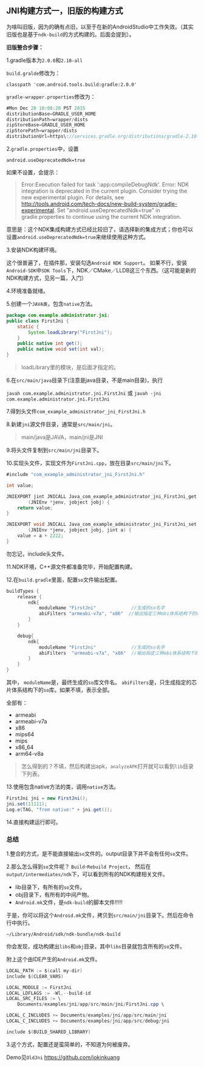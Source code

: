 ## JNI构建方式一，旧版的构建方式

为啥叫旧版，因为的确有点旧，以至于在新的AndroidStudio中工作失效。（其实旧版也是基于`ndk-build`的方式构建的。后面会提到）。



**旧版整合步骤：**

1.gradle版本为`2.0.0`和`2.10-all`

`build.gralde`修改为：

```
classpath 'com.android.tools.build:gradle:2.0.0'
```

`gradle-wrapper.properties`修改为：

```java
#Mon Dec 28 10:00:20 PST 2015
distributionBase=GRADLE_USER_HOME
distributionPath=wrapper/dists
zipStoreBase=GRADLE_USER_HOME
zipStorePath=wrapper/dists
distributionUrl=https\://services.gradle.org/distributions/gradle-2.10-all.zip
```

2.`gradle.properties`中，设置

`android.useDeprecatedNdk=true`

如果不设置，会提示：

> Error:Execution failed for task ':app:compileDebugNdk'.
> Error: NDK integration is deprecated in the current plugin.  Consider trying the new experimental plugin.  For details, see http://tools.android.com/tech-docs/new-build-system/gradle-experimental.  Set "android.useDeprecatedNdk=true" in gradle.properties to continue using the current NDK integration.

意思是：这个NDK集成构建方式已经比较旧了，请选择新的集成方式；你也可以设置`android.useDeprecatedNdk=true`来继续使用这种方式。

3.安装NDK构建环境。

这个很普遍了，在插件那，安装勾选`Android NDK Support`。
如果不行，安装`Android-SDK`中`SDK Tools`下，NDK／CMake／LLDB这三个东西。（这可能是新的NDK构建方式，见另一篇，入门）

4.环境准备就绪。

5.创建一个`JAVA类`，包含`native`方法。

```java
package com.example.administrator.jni;
public class FirstJni {
    static {
        System.loadLibrary("FirstJni");
    }
    public native int get();
    public native void set(int val);
}
```
> loadLibrary里的模块，是后面才指定的。

6.在`src/main/java`目录下(注意是java目录，不是main目录)，执行

`javah com.example.administrator.jni.FirstJni`
或
`javah -jni com.example.administrator.jni.FirstJni`

7.得到头文件`com_example_administrator_jni_FirstJni.h`

8.新建`jni`源文件目录，通常是`src/main/jni`。
> main/java是JAVA，main/jni是JNI

9.将头文件复制到`src/main/jni`目录下。

10.实现头文件，实现文件为`FirstJni.cpp`，放在目录`src/main/jni`下。

```java
#include "com_example_administrator_jni_FirstJni.h"

int value;

JNIEXPORT jint JNICALL Java_com_example_administrator_jni_FirstJni_get
        (JNIEnv *jenv, jobject jobj) {
    return value;
}

JNIEXPORT void JNICALL Java_com_example_administrator_jni_FirstJni_set
        (JNIEnv *jenv, jobject jobj, jint a) {
    value = a + 2222;
}
```
勿忘记，include头文件。

11.NDK环境，C++源文件都准备完毕，开始配置构建。

12.在`build.gradle`里面，配置`so`文件输出配置。

```java
buildTypes {
    release {
        ndk{
            moduleName "FirstJni"             //生成的so名字
            abiFilters "armeabi-v7a", "x86"  //输出指定三种abi体系结构下的so库。
        }
    }

    debug{
        ndk{
            moduleName "FirstJni"             //生成的so名字
            abiFilters  "armeabi-v7a", "x86"  //输出指定三种abi体系结构下的so库。
        }
    }
}
```
其中，
`moduleName`是，最终生成的`so`库文件名。
`abiFilters`是，只生成指定的芯片体系结构下的`so`库。如果不填，表示全部。

全部有：
* armeabi
* armeabi-v7a
* x86
* mips64
* mips
* x86_64
* arm64-v8a

> 怎么得到的？不填，然后构建出apk，`analyzeAPK`打开就可以看到`lib`目录下列表。

13.使用包含native方法的类，调用`native`方法。

```java
FirstJni jni = new FirstJni();
jni.set(11111);
Log.e(TAG, "from native:" + jni.get());
```

14.直接构建运行即可。

### 总结

1.整合的方式，是不能直接输出`so`文件的。output目录下并不会有任何`so`文件。

2.那么怎么得到`so`文件呢？
`Build`-`Rebuild Project`，
然后在`output/intermediates/ndk`下，可以看到所有的NDK构建相关文件。

* lib目录下，有所有的`so`文件。
* obj目录下，有所有的中间产物。
* `Android.mk`文件，是`ndk-build`的脚本文件!!!!!

于是，你可以将这个`Android.mk`文件，拷贝到`src/main/jni`目录下。然后在命令行中执行。

`~/Library/Android/sdk/ndk-bundle/ndk-build`

你会发现，成功构建出`libs`和`obj`目录，其中`libs`目录就包含所有的`so`文件。

附上这个由IDE产生的`Android.mk`文件。

```java
LOCAL_PATH := $(call my-dir)
include $(CLEAR_VARS)

LOCAL_MODULE := FirstJni
LOCAL_LDFLAGS := -Wl,--build-id
LOCAL_SRC_FILES := \
    Documents/examples/jni/app/src/main/jni/FirstJni.cpp \

LOCAL_C_INCLUDES += Documents/examples/jni/app/src/main/jni
LOCAL_C_INCLUDES += Documents/examples/jni/app/src/debug/jni

include $(BUILD_SHARED_LIBRARY)
```

3.这个方式，配置还是蛮简单的，不知道为何被废弃。

Demo见`OldJni`
<https://github.com/jokinkuang>
